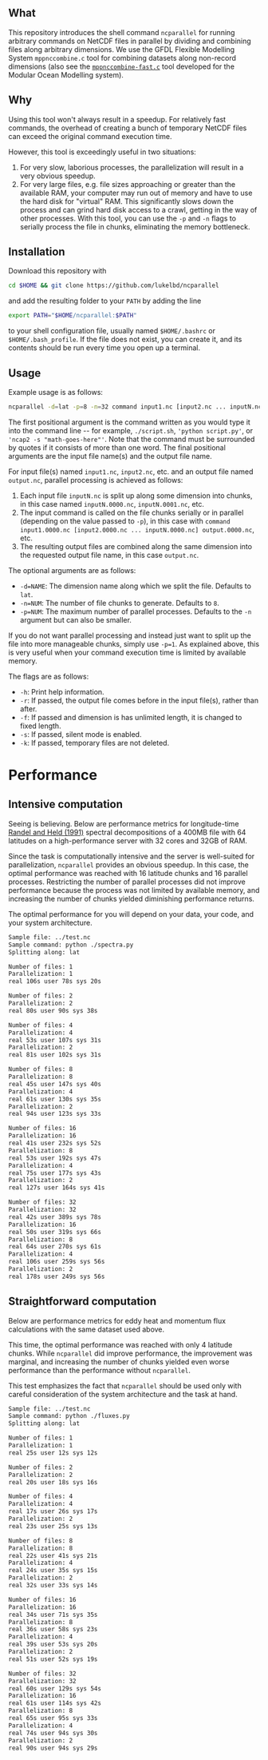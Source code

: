 What
----

This repository introduces the shell command `ncparallel` for running arbitrary commands
on NetCDF files in parallel by dividing and combining files along arbitrary dimensions.
We use the GFDL Flexible Modelling System `mppnccombine.c` tool for combining datasets
along non-record dimensions (also see the
[`mppnccombine-fast.c`](https://github.com/coecms/mppnccombine-fast) tool developed for
the Modular Ocean Modelling system).

Why
---

Using this tool won't always result in a speedup. For relatively fast commands, the
overhead of creating a bunch of temporary NetCDF files can exceed the original command
execution time.

However, this tool is exceedingly useful in two situations:

1. For very slow, laborious processes, the parallelization will result in a
   very obvious speedup.
2. For very large files, e.g. file sizes approaching or greater than the available RAM,
   your computer may run out of memory and have to use the hard disk for "virtual" RAM.
   This significantly slows down the process and can grind hard disk access to a crawl,
   getting in the way of other processes. With this tool, you can use the `-p` and `-n`
   flags to serially process the file in chunks, eliminating the memory bottleneck.

<!-- This is great where your computation bottleneck is RAM due to large file sizes. -->

Installation
------------

Download this repository with
```bash
cd $HOME && git clone https://github.com/lukelbd/ncparallel
```
and add the resulting folder to your `PATH` by adding the line
```bash
export PATH="$HOME/ncparallel:$PATH"
```
to your shell configuration file, usually named `$HOME/.bashrc` or `$HOME/.bash_profile`. If the file
does not exist, you can create it, and its contents should be run every time you open up a terminal.

Usage
-----

Example usage is as follows:
```bash
ncparallel -d=lat -p=8 -n=32 command input1.nc [input2.nc ... inputN.nc] output.nc
```
The first positional argument is the command written as you would type it into the
command line -- for example, `./script.sh`, `'python script.py'`, or
`'ncap2 -s "math-goes-here"'`. Note that the command must be surrounded by quotes
if it consists of more than one word. The final positional arguments are the input file
name(s) and the output file name.
<!-- The command must accept two positional arguments: An input file name, and an output
file name. -->

For input file(s) named `input1.nc`, `input2.nc`, etc. and an output file named
`output.nc`, parallel processing is achieved as follows:

1. Each input file `inputN.nc` is split up along some dimension into chunks, in this
   case named `inputN.0000.nc`, `inputN.0001.nc`, etc.
2. The input command is called on the file chunks serially or in parallel (depending on
   the value passed to `-p`), in this case with
   `command input1.0000.nc [input2.0000.nc ... inputN.0000.nc] output.0000.nc`, etc.
3. The resulting output files are combined along the same dimension into the requested
   output file name, in this case `output.nc`.

The optional arguments are as follows:

* `-d=NAME`: The dimension name along which we split the file. Defaults to `lat`.
* `-n=NUM`: The number of file chunks to generate. Defaults to `8`.
* `-p=NUM`: The maximum number of parallel processes. Defaults to the `-n` argument but
  can also be smaller.

If you do not want parallel processing and instead just want to split up the file into
more manageable chunks, simply use `-p=1`. As explained above, this is very useful when
your command execution time is limited by available memory.

The flags are as follows:

* `-h`: Print help information.
* `-r`: If passed, the output file comes before in the input file(s), rather than after.
* `-f`: If passed and dimension is has unlimited length, it is changed to fixed length.
* `-s`: If passed, silent mode is enabled.
* `-k`: If passed, temporary files are not deleted.

<!-- large file sizes, i.e. -->
<!-- for your command, -->
<!-- your file size is such that
   - the bottleneck in your execution time is due to memory limitations. -->


# Performance

## Intensive computation

Seeing is believing. Below are performance metrics for longitude-time
[Randel and Held (1991)](https://journals.ametsoc.org/jas/article/48/5/688/22876/Phase-Speed-Spectra-of-Transient-Eddy-Fluxes-and)
spectral decompositions of a 400MB file with 64 latitudes on a
high-performance server with 32 cores and 32GB of RAM.

Since the task is computationally intensive and the server is well-suited for
parallelization, `ncparallel` provides an obvious speedup. In this case, the optimal
performance was reached with 16 latitude chunks and 16 parallel processes. Restricting
the number of parallel processes did not improve performance because the process was not
limited by available memory, and increasing the number of chunks yielded diminishing
performance returns.

The optimal performance for you will depend on your data, your code, and your system
architecture.

```sh
Sample file: ../test.nc
Sample command: python ./spectra.py
Splitting along: lat

Number of files: 1
Parallelization: 1
real 106s user 78s sys 20s

Number of files: 2
Parallelization: 2
real 80s user 90s sys 38s

Number of files: 4
Parallelization: 4
real 53s user 107s sys 31s
Parallelization: 2
real 81s user 102s sys 31s

Number of files: 8
Parallelization: 8
real 45s user 147s sys 40s
Parallelization: 4
real 61s user 130s sys 35s
Parallelization: 2
real 94s user 123s sys 33s

Number of files: 16
Parallelization: 16
real 41s user 232s sys 52s
Parallelization: 8
real 53s user 192s sys 47s
Parallelization: 4
real 75s user 177s sys 43s
Parallelization: 2
real 127s user 164s sys 41s

Number of files: 32
Parallelization: 32
real 42s user 389s sys 78s
Parallelization: 16
real 50s user 319s sys 66s
Parallelization: 8
real 64s user 270s sys 61s
Parallelization: 4
real 106s user 259s sys 56s
Parallelization: 2
real 178s user 249s sys 56s
```

## Straightforward computation

Below are performance metrics for eddy heat and momentum flux calculations with the same
dataset used above.

This time, the optimal performance was reached with only 4 latitude chunks. While
`ncparallel` did improve performance, the improvement was marginal, and increasing the
number of chunks yielded even worse performance than the performance without
`ncparallel`.

This test emphasizes the fact that `ncparallel` should be used only with careful
consideration of the system architecture and the task at hand.

```sh
Sample file: ../test.nc
Sample command: python ./fluxes.py
Splitting along: lat

Number of files: 1
Parallelization: 1
real 25s user 12s sys 12s

Number of files: 2
Parallelization: 2
real 20s user 18s sys 16s

Number of files: 4
Parallelization: 4
real 17s user 26s sys 17s
Parallelization: 2
real 23s user 25s sys 13s

Number of files: 8
Parallelization: 8
real 22s user 41s sys 21s
Parallelization: 4
real 24s user 35s sys 15s
Parallelization: 2
real 32s user 33s sys 14s

Number of files: 16
Parallelization: 16
real 34s user 71s sys 35s
Parallelization: 8
real 36s user 58s sys 23s
Parallelization: 4
real 39s user 53s sys 20s
Parallelization: 2
real 51s user 52s sys 19s

Number of files: 32
Parallelization: 32
real 60s user 129s sys 54s
Parallelization: 16
real 61s user 114s sys 42s
Parallelization: 8
real 65s user 95s sys 33s
Parallelization: 4
real 74s user 94s sys 30s
Parallelization: 2
real 90s user 94s sys 29s
```
